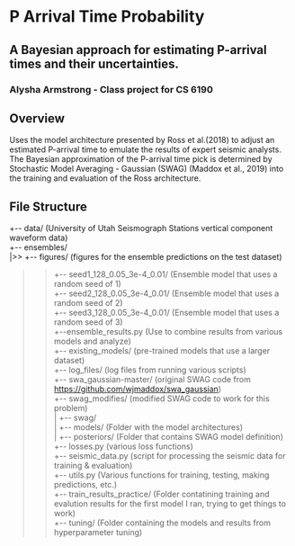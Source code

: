 # P Arrival Time Probability

## A Bayesian approach for estimating P-arrival times and their uncertainties. 

### Alysha Armstrong - Class project for CS 6190

## Overview
Uses the model architecture presented by Ross et al.(2018) to adjust an estimated P-arrival time to emulate the results of expert seismic analysts. The Bayesian approximation of the P-arrival time pick is determined by Stochastic Model Averaging - Gaussian (SWAG) (Maddox et al., 2019) into the training and evaluation of the Ross architecture. 

## File Structure 
+-- data/ (University of Utah Seismograph Stations vertical component waveform data)  
+-- ensembles/  
|>>   +-- figures/ (figures for the ensemble predictions on the test dataset)  
 >>   +-- seed1_128_0.05_3e-4_0.01/ (Ensemble model that uses a random seed of 1)  
 >>   +-- seed2_128_0.05_3e-4_0.01/ (Ensemble model that uses a random seed of 2)  
 >>   +-- seed3_128_0.05_3e-4_0.01/ (Ensemble model that uses a random seed of 3)  
 >>   +--ensemble_results.py (Use to combine results from various models and analyze)  
+-- existing_models/ (pre-trained models that use a larger dataset)  
+-- log_files/ (log files from running various scripts)  
+-- swa_gaussian-master/ (original SWAG code from https://github.com/wjmaddox/swa_gaussian)  
+-- swag_modifies/ (modified SWAG code to work for this problem)  
|   +-- swag/  
    |   +-- models/ (Folder with the model architectures)  
    |   +-- posteriors/ (Folder that contains SWAG model definition)  
    +-- losses.py (various loss functions)  
    +-- seismic_data.py (script for processing the seismic data for training & evaluation)  
    +-- utils.py (Various functions for training, testing, making predictions, etc.)  
+-- train_results_practice/ (Folder contatining training and evalution results for the first model I ran, trying to get things to work)  
+-- tuning/ (Folder containing the models and results from hyperparameter tuning)  

